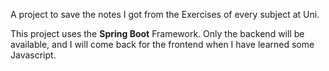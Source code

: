 A project to save the notes I got from the Exercises of every subject at Uni.

This project uses the <b>Spring Boot</b> Framework. Only the backend will be 
available, and I will come back for the frontend when I have learned some 
Javascript.